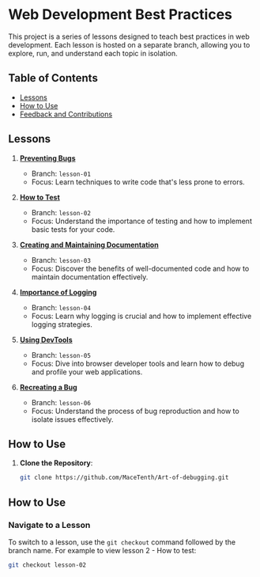 # Web Development Best Practices

This project is a series of lessons designed to teach best practices in web development. Each lesson is hosted on a separate branch, allowing you to explore, run, and understand each topic in isolation.

## Table of Contents

- [Lessons](#lessons)
- [How to Use](#how-to-use)
- [Feedback and Contributions](#feedback-and-contributions)

## Lessons

1. **[Preventing Bugs](https://github.com/your-repo-name/tree/lesson-01)**
   - Branch: `lesson-01`
   - Focus: Learn techniques to write code that's less prone to errors.

2. **[How to Test](https://github.com/MaceTenth/Art-of-debugging/tree/testing/lesson-02)**
   - Branch: `lesson-02`
   - Focus: Understand the importance of testing and how to implement basic tests for your code.

3. **[Creating and Maintaining Documentation](https://github.com/your-repo-name/tree/lesson-03)**
   - Branch: `lesson-03`
   - Focus: Discover the benefits of well-documented code and how to maintain documentation effectively.

4. **[Importance of Logging](https://github.com/your-repo-name/tree/lesson-04)**
   - Branch: `lesson-04`
   - Focus: Learn why logging is crucial and how to implement effective logging strategies.

5. **[Using DevTools](https://github.com/your-repo-name/tree/lesson-05)**
   - Branch: `lesson-05`
   - Focus: Dive into browser developer tools and learn how to debug and profile your web applications.

6. **[Recreating a Bug](https://github.com/your-repo-name/tree/lesson-06)**
   - Branch: `lesson-06`
   - Focus: Understand the process of bug reproduction and how to isolate issues effectively.

## How to Use

1. **Clone the Repository**:
   ```bash
   git clone https://github.com/MaceTenth/Art-of-debugging.git

## How to Use

### Navigate to a Lesson
To switch to a lesson, use the `git checkout` command followed by the branch name. For example to view lesson 2 - How to test:
```bash
git checkout lesson-02
